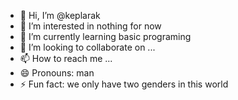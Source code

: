 - 👋 Hi, I’m @keplarak
- 👀 I’m interested in nothing for now
- 🌱 I’m currently learning basic programing
- 💞️ I’m looking to collaborate on ...
- 📫 How to reach me ...
- 😄 Pronouns: man
- ⚡ Fun fact: we only have two genders in this world

<!---
keplarak/keplarak is a ✨ special ✨ repository because its `README.md` (this file) appears on your GitHub profile.
You can click the Preview link to take a look at your changes.
--->
